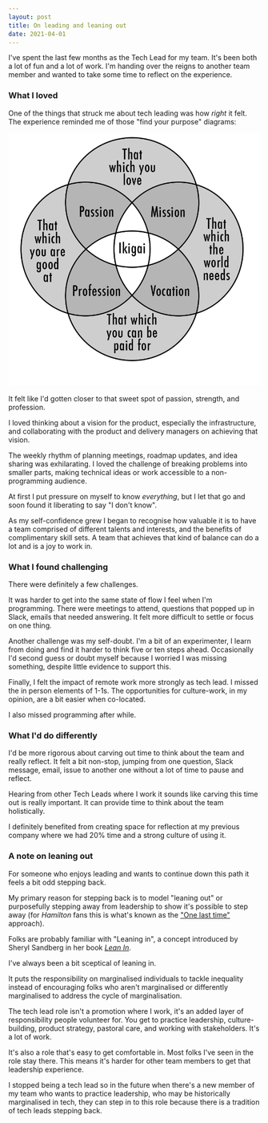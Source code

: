 ```yaml
---
layout: post
title: On leading and leaning out
date: 2021-04-01
---
```


I've spent the last few months as the Tech Lead for my team. It's been both a lot of fun and a lot of work. I'm handing over the reigns to another team member and wanted to take some time to reflect on the experience.

### What I loved

One of the things that struck me about tech leading was how _right_ it felt. The experience reminded me of those "find your purpose" diagrams:

![Purpose](/public/images/ikigai-diagram.png)

It felt like I'd gotten closer to that sweet spot of passion, strength, and profession. 

I loved thinking about a vision for the product, especially the infrastructure, and collaborating with the product and delivery managers on achieving that vision. 

The weekly rhythm of planning meetings, roadmap updates, and idea sharing was exhilarating. I loved the challenge of breaking problems into smaller parts, making technical ideas or work accessible to a non-programming audience.

At first I put pressure on myself to know _everything_, but I let that go and soon found it liberating to say "I don't know". 

As my self-confidence grew I began to recognise how valuable it is to have a team comprised of different talents and interests, and the benefits of complimentary skill sets. A team that achieves that kind of balance can do a lot and is a joy to work in.

### What I found challenging

There were definitely a few challenges. 

It was harder to get into the same state of flow I feel when I'm programming. There were meetings to attend, questions that popped up in Slack, emails that needed answering. It felt more difficult to settle or focus on one thing.

Another challenge was my self-doubt. I'm a bit of an experimenter, I learn from doing and find it harder to think five or ten steps ahead. Occasionally I'd second guess or doubt myself because I worried I was missing something, despite little evidence to support this.

Finally, I felt the impact of remote work more strongly as tech lead. I missed the in person elements of 1-1s. The opportunities for culture-work, in my opinion, are a bit easier when co-located.

I also missed programming after while.

### What I'd do differently

I'd be more rigorous about carving out time to think about the team and really reflect. It felt a bit non-stop, jumping from one question, Slack message, email, issue to another one without a lot of time to pause and reflect.

Hearing from other Tech Leads where I work it sounds like carving this time out is really important. It can provide time to think about the team holistically.

I definitely benefited from creating space for reflection at my previous company where we had 20% time and a strong culture of using it.

### A note on leaning out

For someone who enjoys leading and wants to continue down this path it feels a bit odd stepping back.

My primary reason for stepping back is to model "leaning out" or purposefully stepping away from leadership to show it's possible to step away (for _Hamilton_ fans this is what's known as the ["One last time"](https://www.youtube.com/watch?v=pEqnXNsAFL8) approach). 

Folks are probably familiar with "Leaning in", a concept introduced by Sheryl Sandberg in her book [_Lean In_](https://en.wikipedia.org/wiki/Lean_In).

I've always been a bit sceptical of leaning in. 

It puts the responsibility on marginalised individuals to tackle inequality instead of encouraging folks who aren't marginalised or differently marginalised to address the cycle of marginalisation.

The tech lead role isn't a promotion where I work, it's an added layer of responsibility people volunteer for. You get to practice leadership, culture-building, product strategy, pastoral care, and working with stakeholders. It's a lot of work. 

It's also a role that's easy to get comfortable in. Most folks I've seen in the role stay there. This means it's harder for other team members to get that leadership experience.

I stopped being a tech lead so in the future when there's a new member of my team who wants to practice leadership, who may be historically marginalised in tech, they can step in to this role because there is a tradition of tech leads stepping back.



